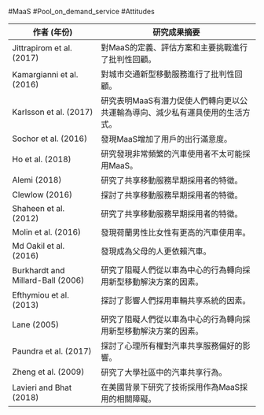 #MaaS #Pool_on_demand_service #Attitudes 





| 作者 (年份)                           | 研究成果摘要                                    |
| --------------------------------- | ----------------------------------------- |
| Jittrapirom et al. (2017)         | 對MaaS的定義、評估方案和主要挑戰進行了批判性回顧。               |
| Kamargianni et al. (2016)         | 對城市交通新型移動服務進行了批判性回顧。                      |
| Karlsson et al. (2017)            | 研究表明MaaS有潛力促使人們轉向更以公共運輸為導向、減少私有運具使用的生活方式。 |
| Sochor et al. (2016)              | 發現MaaS增加了用戶的出行滿意度。                        |
| Ho et al. (2018)                  | 研究發現非常頻繁的汽車使用者不太可能採用MaaS。                 |
| Alemi (2018)                      | 研究了共享移動服務早期採用者的特徵。                        |
| Clewlow (2016)                    | 探討了共享移動服務早期採用者的特徵。                        |
| Shaheen et al. (2012)             | 研究了共享移動服務早期採用者的特徵。                        |
| Molin et al. (2016)               | 發現荷蘭男性比女性有更高的汽車使用率。                       |
| Md Oakil et al. (2016)            | 發現成為父母的人更依賴汽車。                            |
| Burkhardt and Millard-Ball (2006) | 研究了阻礙人們從以車為中心的行為轉向採用新型移動解決方案的因素。          |
| Efthymiou et al. (2013)           | 探討了影響人們採用車輛共享系統的因素。                       |
| Lane (2005)                       | 研究了阻礙人們從以車為中心的行為轉向採用新型移動解決方案的因素。          |
| Paundra et al. (2017)             | 探討了心理所有權對汽車共享服務偏好的影響。                     |
| Zheng et al. (2009)               | 研究了大學社區中的汽車共享行為。                          |
| Lavieri and Bhat (2018)           | 在美國背景下研究了技術採用作為MaaS採用的相關障礙。               |
